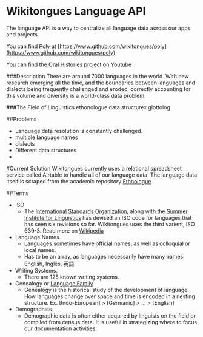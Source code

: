 # Wikitongues Language API 

The language API is a way to centralize all language data across our apps and projects. 

You can find [Poly](https://www.github.com/wikitongues/poly) at [https://www.github.com/wikitongues/poly](https://www.github.com/wikitongues/poly)

You can find the [Oral Histories](https://youtube.com/wikitongues) project on [Youtube](https://youtube.com/wikitongues)

###Description
There are around 7000 languages in the world. With new research emerging all the time, and the boundaries between languages and dialects being frequently challenged and eroded, correctly accounting for this volume and diversity is a world-class data problem.

###The Field of Linguistics
ethonologue data structurex
glottolog

##Problems
* Language data resolution is constantly challenged.
* multiple language names
* dialects
* Different data structures
* 

#Current Solution
Wikitongues currently uses a relational spreadsheet service called Airtable to handle all of our language data. 
The language data itself is scraped from the academic repository [Ethnologue](www.ethnologue.com)

##Terms
* ISO
  * The [International Standards Organization](http://www.iso.org/iso/home.html), along with the [Summer Institute for Linguistics](http://www.sil.org/) has devised an ISO code for languages that has seen six revisions so far. Wikitongues uses the third varient, ISO 639-3. Read more on [Wikipedia](https://en.wikipedia.org/wiki/ISO_639) 
* Language Names.
  * Languages sometimes have official names, as well as colloquial or local names. 
  * Has to be an array, as languages necessarily have many names: English, Inglês, 英語
* Writing Systems.
  * There are 125 known writing systems.
* Genealogy or [Language Family](https://en.wikipedia.org/wiki/Language_family)
  * Genealogy is the historical study of the development of language. How languages change over space and time is encoded in a nesting structure. Ex. [Indo-European] > [Germanic] > ... > [English]
* Demographics
  * Demographic data is often either acquired by linguists on the field or compiled from census data. It is useful in strategizing where to focus our documentation activities.
